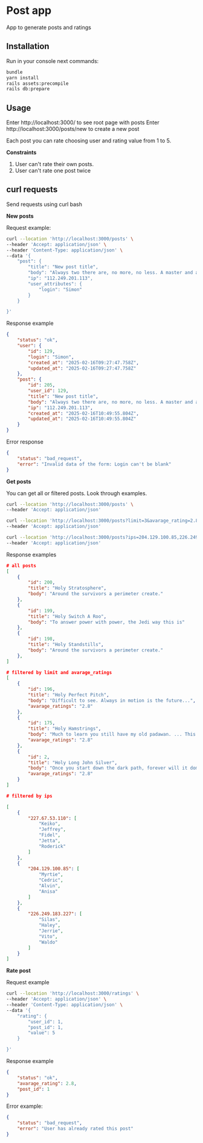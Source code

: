 # Post app

App to generate posts and ratings

## Installation

Run in your console next commands:

```bash
bundle
yarn install
rails assets:precompile
rails db:prepare
```

## Usage

Enter http://localhost:3000/ to see root page with posts
Enter http://localhost:3000/posts/new to create a new post

Each post you can rate choosing user and rating value from 1 to 5.

**Constraints**
1. User can't rate their own posts.
2. User can't rate one post twice

## curl requests
Send requests using curl bash

**New posts**

Request example:

```bash
curl --location 'http://localhost:3000/posts' \
--header 'Accept: application/json' \
--header 'Content-Type: application/json' \
--data '{
    "post": {
        "title": "New post title",
        "body": "Always two there are, no more, no less. A master and an apprentice.",
        "ip": "112.249.201.113",
        "user_attributes": {
            "login": "Simon"
        }
    }

}'
```

Response example

```json
{
    "status": "ok",
    "user": {
        "id": 129,
        "login": "Simon",
        "created_at": "2025-02-16T09:27:47.758Z",
        "updated_at": "2025-02-16T09:27:47.758Z"
    },
    "post": {
        "id": 205,
        "user_id": 129,
        "title": "New post title",
        "body": "Always two there are, no more, no less. A master and an apprentice.",
        "ip": "112.249.201.113",
        "created_at": "2025-02-16T10:49:55.804Z",
        "updated_at": "2025-02-16T10:49:55.804Z"
    }
}
```

Error response

```json
{
    "status": "bad_request",
    "error": "Invalid data of the form: Login can't be blank"
}
```

**Get posts**

You can get all or filtered posts. Look through examples.

```bash
curl --location 'http://localhost:3000/posts' \
--header 'Accept: application/json'

curl --location 'http://localhost:3000/posts?limit=3&avarage_rating=2.8' \
--header 'Accept: application/json'

curl --location 'http://localhost:3000/posts?ips=204.129.100.85,226.249.183.227,227.67.53.110' \
--header 'Accept: application/json'
```

Response examples

```json
# all posts
[
    {
        "id": 200,
        "title": "Holy Stratosphere",
        "body": "Around the survivors a perimeter create."
    },
    {
        "id": 199,
        "title": "Holy Switch A Roo",
        "body": "To answer power with power, the Jedi way this is"
    },
    {
        "id": 198,
        "title": "Holy Standstills",
        "body": "Around the survivors a perimeter create."
    },
]

# filtered by limit and avarage_ratings
[
    {
        "id": 196,
        "title": "Holy Perfect Pitch",
        "body": "Difficult to see. Always in motion is the future...",
        "avarage_ratings": "2.8"
    },
    {
        "id": 175,
        "title": "Holy Hamstrings",
        "body": "Much to learn you still have my old padawan. ... This is just the beginning!",
        "avarage_ratings": "2.8"
    },
    {
        "id": 2,
        "title": "Holy Long John Silver",
        "body": "Once you start down the dark path, forever will it dominate your destiny, consume you it will.",
        "avarage_ratings": "2.8"
    }
]

# filtered by ips

[
    {
        "227.67.53.110": [
            "Keiko",
            "Jeffrey",
            "Fidel",
            "Jetta",
            "Roderick"
        ]
    },
    {
        "204.129.100.85": [
            "Myrtie",
            "Cedric",
            "Alvin",
            "Anisa"
        ]
    },
    {
        "226.249.183.227": [
            "Silas",
            "Haley",
            "Jerrie",
            "Vito",
            "Waldo"
        ]
    }
]
```

**Rate post**

Request example

```bash
curl --location 'http://localhost:3000/ratings' \
--header 'Accept: application/json' \
--header 'Content-Type: application/json' \
--data '{
    "rating": {
        "user_id": 1,
        "post_id": 1,
        "value": 5
    }

}'
```
Response example

```json
{
    "status": "ok",
    "avarage_rating": 2.8,
    "post_id": 1
}
```

Error example:
```json
{
    "status": "bad_request",
    "error": "User has already rated this post"
}
```
